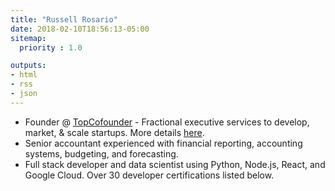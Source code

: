 ```yaml
---
title: "Russell Rosario"
date: 2018-02-10T18:56:13-05:00
sitemap:
  priority : 1.0

outputs:
- html
- rss
- json
---
```

<ul>
  <li>Founder @ <a href="http://www.topcofounder.com/">TopCofounder</a> - Fractional executive services to develop, market, & scale startups. More details <a href="http://pitchdeck.topcofounder.com">here</a>.</li>
  <li>Senior accountant experienced with financial reporting, accounting systems, budgeting, and forecasting.</li>
  <li>Full stack developer and data scientist using Python, Node.js, React, and Google Cloud. Over 30 developer certifications listed below.</li>
</ul>

<br/>